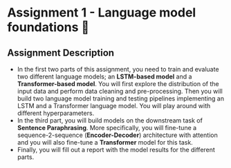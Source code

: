 #  Assignment 1 - Language model foundations 💬

## Assignment Description

- In the first two parts of this assignment, you need to train and evaluate two different language models; an **LSTM-based model** and a **Transformer-based model**. You will first explore the distribution of the input data and perform data cleaning and pre-processing. Then you will build two language model training and testing pipelines implementing an LSTM and a Transformer language model. You will play around with different hyperparameters.
- In the third part, you will build models on the downstream task of **Sentence Paraphrasing**. More specifically, you will fine-tune a sequence-2-sequence (**Encoder-Decoder**) architecture with attention and you will also fine-tune a **Transformer** model for this task.
- Finally, you will fill out a report with the model results for the different parts. 
